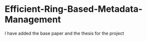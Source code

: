 # Efficient-Ring-Based-Metadata-Management


I have added the base paper and the thesis for the project
